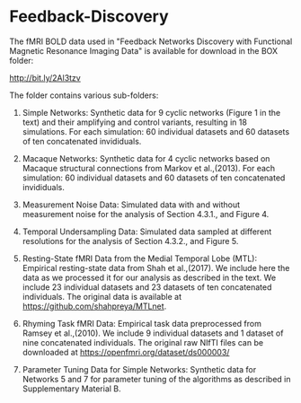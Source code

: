 # Feedback-Discovery

The fMRI BOLD data used in "Feedback Networks Discovery with Functional Magnetic Resonance Imaging Data" is available for download in the BOX folder:

http://bit.ly/2Al3tzv

The folder contains various sub-folders:

1. Simple Networks: Synthetic data for 9 cyclic networks (Figure 1 in the text) and their amplifying and control variants, resulting in 18 simulations. For each simulation: 60 individual datasets and 60 datasets of ten concatenated invididuals. 

2. Macaque Networks: Synthetic data for 4 cyclic networks based on Macaque structural connections from Markov et al.,(2013). For each simulation: 60 individual datasets and 60 datasets of ten concatenated invididuals.

3. Measurement Noise Data: Simulated data with and without measurement noise for the analysis of Section 4.3.1., and Figure 4. 

4. Temporal Undersampling Data: Simulated data sampled at different resolutions for the analysis of Section 4.3.2., and Figure 5.

5. Resting-State fMRI Data from the Medial Temporal Lobe (MTL): Empirical resting-state data from Shah et al.,(2017). We include here the data as we processed it for our analysis as described in the text. We include 23 individual datasets and 23 datasets of ten concatenated individuals. The original data is available at https://github.com/shahpreya/MTLnet.

6. Rhyming Task fMRI Data: Empirical task data preprocessed from Ramsey et al.,(2010). We include 9 individual datasets and 1 dataset of nine concatenated individuals. The original raw NIfTI files can be downloaded at https://openfmri.org/dataset/ds000003/

7. Parameter Tuning Data for Simple Networks: Synthetic data for Networks 5 and 7 for parameter tuning of the algorithms as described in Supplementary Material B.

